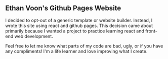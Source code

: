 ## Ethan Voon's Github Pages Website

I decided to opt-out of a generic template or website builder. Instead, I wrote this site using react and github pages. This decision came about primarily because I wanted a project to practice learning react and front-end web development.

Feel free to let me know what parts of my code are bad, ugly, or if you have any compliments! I'm a life learner and love improving what I create.
